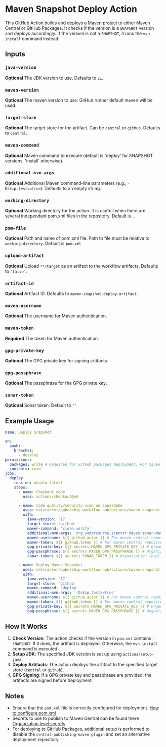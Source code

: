 # Maven Snapshot Deploy Action

This GitHub Action builds and deploys a Maven project to either Maven Central or GitHub Packages. It checks if the version is a `SNAPSHOT` version and deploys accordingly. If the version is not a `SNAPSHOT`, it runs the `mvn install` command instead.

## Inputs

### `java-version`

**Optional**
The JDK version to use. Defaults to `21`.

### `maven-version`

**Optional**
The maven version to use. GitHub runner default maven will be used.

### `target-store`

**Optional**
The target store for the artifact. Can be `central` or `github`. Defaults to `central`.

### `maven-command`

**Optional**
Maven command to execute (default is 'deploy' for SNAPSHOT versions, 'install' otherwise).


### `additional-mvn-args`

**Optional**
Additional Maven command-line parameters (e.g., `-Dskip.tests=true`). Defaults to an empty string.

### `working-directory`

**Optional**
Working directory for the action. It is usefull when there are several independant pom.xml files in the repository.
Default is `.`.

### `pom-file`

**Optional**
Path and name of pom.xml file. Path to file must be relative to `working-directory`.
Default is `pom.xml`

### `upload-artifact`

**Optional**
Upload `**/target` as an artifact to the workflow artifacts. Defaults to `'false'`.

### `artifact-id`

**Optional**
Artifact ID. Defaults to `maven-snapshot-deploy-artifact`.

### `maven-username`

**Optional**
The username for Maven authentication.

### `maven-token`

**Required**
The token for Maven authentication.

### `gpg-private-key`

**Optional**
The GPG private key for signing artifacts.

### `gpg-passphrase`

**Optional**
The passphrase for the GPG private key.

### `sonar-token`

**Optional**
Sonar token. Default to `''`

## Example Usage

```yaml
name: Deploy Snapshot

on:
  push:
    branches:
      - develop
permissions:
  packages: write # Required for GitHub packages deployment. For maven central deployment it can be omitted
  contents: read
jobs:
  deploy:
    runs-on: ubuntu-latest
    steps:
      - name: Checkout code
        uses: actions/checkout@v4

      - name: Code quality/security scan on SonarQube
        uses: netcracker/qubership-workflow-hub/actions/maven-snapshot-deploy@v2.0.1
        with:
          java-version: '17'
          target-store: 'github'
          maven-command: 'clean verify'
          additional-mvn-args: 'org.sonarsource.scanner.maven:sonar-maven-plugin:5.0.0.4389:sonar -Dsonar.projectKey=Netcracker_qubership -Dsonar.organization=netcracker -Dsonar.host.url=https://sonarcloud.io'
          maven-username: ${{ github.actor }} # For maven central repository it would be ${{ secrets.MAVEN_USER }}. Already set for Netcracker.
          maven-token: ${{ github.token }} # For maven central repository it would be ${{ secrets.MAVEN_PASSWORD}}. Already set for Netcracker.
          gpg-private-key: ${{ secrets.MAVEN_GPG_PRIVATE_KEY }} # Organization level secret. Already set for Netcracker.
          gpg-passphrase: ${{ secrets.MAVEN_GPG_PASSPHRASE }} # Organization level secret. Already set for Netcracker.
          sonar-token: ${{ secrets.SONAR_TOKEN }} # Organization level secret. Already set for Netcracker.

      - name: Deploy Maven Snapshot
        uses: netcracker/qubership-workflow-hub/actions/maven-snapshot-deploy@v2.0.1
        with:
          java-version: '17'
          target-store: 'github'
          maven-command: 'deploy'
          additional-mvn-args: '-Dskip.tests=true'
          maven-username: ${{ github.actor }} # For maven central repository it would be ${{ secrets.MAVEN_USER }}. Already set for Netcracker.
          maven-token: ${{ github.token }} # For maven central repository it would be ${{ secrets.MAVEN_PASSWORD}}. Already set for Netcracker.
          gpg-private-key: ${{ secrets.MAVEN_GPG_PRIVATE_KEY }} # Organization level secret. Already set for Netcracker.
          gpg-passphrase: ${{ secrets.MAVEN_GPG_PASSPHRASE }} # Organization level secret. Already set for Netcracker.
```

## How It Works

1. **Check Version**: The action checks if the version in `pom.xml` contains `-SNAPSHOT`. If it does, the artifact is deployed. Otherwise, the `mvn install` command is executed.
2. **Setup JDK**: The specified JDK version is set up using `actions/setup-java`.
3. **Deploy Artifacts**: The action deploys the artifact to the specified target store (`central` or `github`).
4. **GPG Signing**: If a GPG private key and passphrase are provided, the artifacts are signed before deployment.

## Notes

- Ensure that the `pom.xml` file is correctly configured for deployment. [How to configure pom.xml](https://github.com/Netcracker/.github/blob/main/docs/maven-publish-pom-preparation_doc.md)
- Secrets to use to publish to Maven Central can be found there [Organization level secrets](https://github.com/Netcracker/.github/blob/main/docs/maven-publish-secrets_doc.md)
- For deploying to GitHub Packages, additional setup is performed to disable the `central-publishing-maven-plugin` and set an alternative deployment repository.
